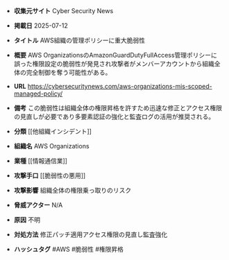 - **収集元サイト**
Cyber Security News

- **掲載日**
2025-07-12

- **タイトル**
AWS組織の管理ポリシーに重大脆弱性

- **概要**
AWS OrganizationsのAmazonGuardDutyFullAccess管理ポリシーに誤った権限設定の脆弱性が発見され攻撃者がメンバーアカウントから組織全体の完全制御を奪う可能性がある。

- **URL**
https://cybersecuritynews.com/aws-organizations-mis-scoped-managed-policy/

- **備考**
この脆弱性は組織全体の権限昇格を許すため迅速な修正とアクセス権限の見直しが必要であり多要素認証の強化と監査ログの活用が推奨される。

- **分類**
[[他組織インシデント]]

- **組織名**
AWS Organizations

- **業種**
[[情報通信業]]

- **攻撃手口**
[[脆弱性の悪用]]

- **攻撃影響**
組織全体の権限乗っ取りのリスク

- **脅威アクター**
N/A

- **原因**
不明

- **対処方法**
修正パッチ適用アクセス権限の見直し監査強化

- **ハッシュタグ**
#AWS #脆弱性 #権限昇格
